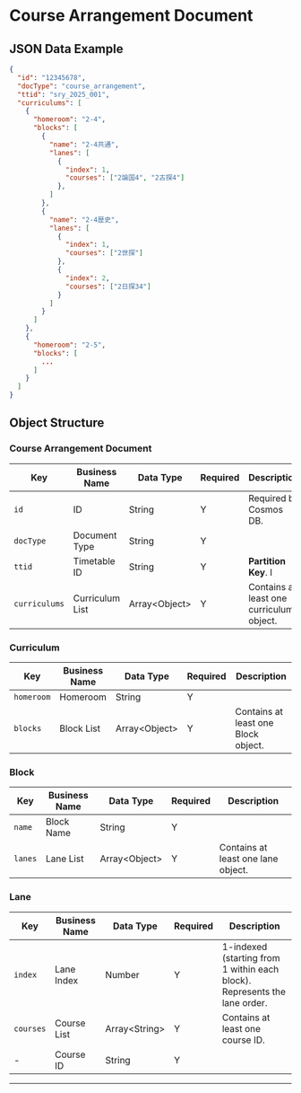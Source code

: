# Course Arrangement Document

## JSON Data Example

```json
{
  "id": "12345678",
  "docType": "course_arrangement",
  "ttid": "sry_2025_001",
  "curriculums": [
    {
      "homeroom": "2-4",
      "blocks": [
        {
          "name": "2-4共通",
          "lanes": [
            {
              "index": 1,
              "courses": ["2論国4", "2古探4"]
            },
          ]
        },
        {
          "name": "2-4歴史",
          "lanes": [
            {
              "index": 1,
              "courses": ["2世探"]
            },
            {
              "index": 2,
              "courses": ["2日探34"]
            }
          ]
        }
      ]
    },
    {
      "homeroom": "2-5",
      "blocks": [
        ...
      ]
    }
  ]
}
```

## Object Structure

### Course Arrangement Document

| Key           | Business Name   | Data Type       | Required | Description                              |
| ------------- | --------------- | --------------- | -------- | ---------------------------------------- |
| `id`          | ID              | String          | Y        | Required by Cosmos DB.                   |
| `docType`     | Document Type   | String          | Y        |                                          |
| `ttid`        | Timetable ID    | String          | Y        | **Partition Key**. I                     |
| `curriculums` | Curriculum List | Array\<Object\> | Y        | Contains at least one curriculum object. |

### Curriculum

| Key        | Business Name | Data Type       | Required | Description                         |
| ---------- | ------------- | --------------- | -------- | ----------------------------------- |
| `homeroom` | Homeroom      | String          | Y        |                                     |
| `blocks`   | Block List    | Array\<Object\> | Y        | Contains at least one Block object. |

### Block

| Key     | Business Name | Data Type       | Required | Description                        |
| ------- | ------------- | --------------- | -------- | ---------------------------------- |
| `name`  | Block Name    | String          | Y        |                                    |
| `lanes` | Lane List     | Array\<Object\> | Y        | Contains at least one lane object. |

### Lane

| Key       | Business Name | Data Type       | Required | Description                                                               |
| --------- | ------------- | --------------- | -------- | ------------------------------------------------------------------------- |
| `index`   | Lane Index    | Number          | Y        | 1-indexed (starting from 1 within each block). Represents the lane order. |
| `courses` | Course List   | Array\<String\> | Y        | Contains at least one course ID.                                          |
| -         | Course ID     | String          | Y        |                                                                           |

---

